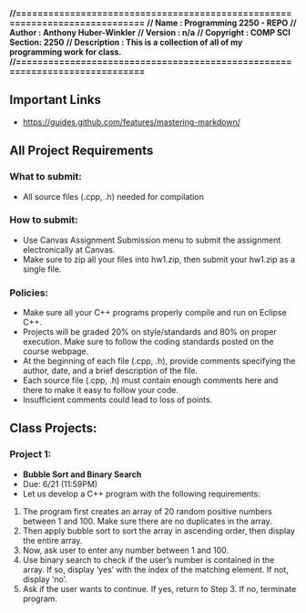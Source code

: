 **//============================================================================**
**// Name        : Programming 2250 - REPO**
**// Author      : Anthony Huber-Winkler**
**// Version     : n/a**
**// Copyright   : COMP SCI Section: 2250**
**// Description : This is a collection of all of my programming work for class.**
**//============================================================================**

## **Important Links**
* https://guides.github.com/features/mastering-markdown/

## **All Project Requirements**
### What to submit:
* All source files (.cpp, .h) needed for compilation

### How to submit:
* Use Canvas Assignment Submission menu to submit the assignment electronically at Canvas.
* Make sure to zip all your files into hw1.zip, then submit your hw1.zip as a single file.

### Policies:
* Make sure all your C++ programs properly compile and run on Eclipse C++.
* Projects will be graded 20% on style/standards and 80% on proper execution. Make sure to follow the coding standards posted on the course webpage.
* At the beginning of each file (.cpp, .h), provide comments specifying the author, date, and a brief description of the file.
* Each source file (.cpp, .h) must contain enough comments here and there to make it easy to follow your code.
* Insufficient comments could lead to loss of points.

## Class Projects:
### Project 1: 
* **Bubble Sort and Binary Search** 
* Due: 6/21 (11:59PM)
* Let us develop a C++ program with the following requirements:
1. The program first creates an array of 20 random positive numbers between 1 and 100. Make sure there are no duplicates in the array.
1. Then apply bubble sort to sort the array in ascending order, then display the entire array.
1. Now, ask user to enter any number between 1 and 100.
1. Use binary search to check if the user’s number is contained in the array. If so, display ‘yes’ with the index of the matching element. If not, display ‘no’.
1. Ask if the user wants to continue. If yes, return to Step 3. If no, terminate program.